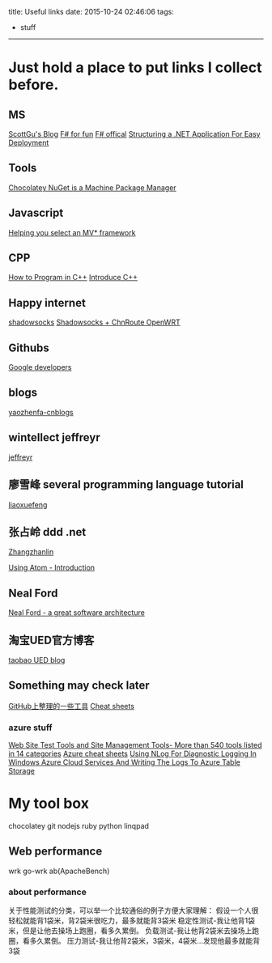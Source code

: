 title: Useful links
date: 2015-10-24 02:46:06
tags:
- stuff
---

# Just hold a place to put links I collect before.

## MS
[ScottGu's Blog](http://weblogs.asp.net/scottgu)
[F# for fun](http://fsharpforfunandprofit.com/)
[F# offical](http://fsharp.org/about/learning.html)
[Structuring a .NET Application For Easy Deployment](https://msdn.microsoft.com/en-us/library/ms973920.aspx)

## Tools
[Chocolatey NuGet is a Machine Package Manager](http://chocolatey.org/)

## Javascript
[Helping you select an MV* framework](http://todomvc.com/)

## CPP
[How to Program in C++](http://cs.fit.edu/~mmahoney/cse2050/how2cpp.html)
[Introduce C++](http://cs.fit.edu/~mmahoney/cse1502/introcpp.html)

## Happy internet
[shadowsocks](https://portal.shadowsocks.com)
[Shadowsocks + ChnRoute OpenWRT](https://cokebar.info/archives/664)

## Githubs
[Google developers](https://github.com/google)

## blogs
[yaozhenfa-cnblogs](http://www.cnblogs.com/yaozhenfa/p/functional_cache.html)

## wintellect jeffreyr
[jeffreyr](http://www.wintellect.com/devcenter/jeffreyr)

## 廖雪峰 several programming language tutorial
[liaoxuefeng](http://www.liaoxuefeng.com/)

## 张占岭 ddd .net
[Zhangzhanlin](http://www.cnblogs.com/lori/p/3413730.html)

[Using Atom - Introduction](http://www.cnblogs.com/Darren_code/p/atom.html)

## Neal Ford
[Neal Ford - a great software architecture](http://nealford.com/bio.html)

## 淘宝UED官方博客
[taobao UED blog](http://ued.taobao.org/blog/2012/07/getting-started-with-markdown/)

## Something may check later
[GitHub上整理的一些工具](https://segmentfault.com/q/1010000002404545)
[Cheat sheets](http://coolshell.cn/articles/1566.html)
### azure stuff
[Web Site Test Tools and Site Management Tools- More than 540 tools listed in 14 categories](http://www.softwareqatest.com/qatweb1.html)
[Azure cheat sheets](http://microsoftazurewebsitescheatsheet.info/)
[Using NLog For Diagnostic Logging In Windows Azure Cloud Services And Writing The Logs To Azure Table Storage](http://www.rhizohm.net/irhetoric/post/2015/11/06/Using-NLog-For-Diagnostic-Logging-In-Windows-Azure-Cloud-Services-And-Writing-The-Logs-To-Azure-Table-Storage.aspx)
# My tool box
chocolatey
git
nodejs
ruby
python
linqpad

## Web performance
wrk
go-wrk
ab(ApacheBench)
### about performance
关于性能测试的分类，可以举一个比较通俗的例子方便大家理解： 
假设一个人很轻松就能背1袋米，背2袋米很吃力，最多就能背3袋米 
稳定性测试-我让他背1袋米，但是让他去操场上跑圈，看多久累倒。 
负载测试-我让他背2袋米去操场上跑圈，看多久累倒。 
压力测试-我让他背2袋米，3袋米，4袋米…发现他最多就能背3袋

